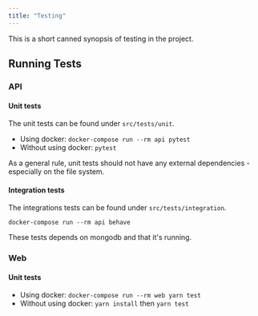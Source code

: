 ```yaml
---
title: "Testing"
---
```


This is a short canned synopsis of testing in the project.

## Running Tests

### API

#### Unit tests 

The unit tests can be found under `src/tests/unit`.

- Using docker: `docker-compose run --rm api pytest`  
- Without using docker: `pytest`

As a general rule, unit tests should not have any external dependencies - especially on the file system.

#### Integration tests 

The integrations tests can be found under `src/tests/integration`.

`docker-compose run --rm api behave`

These tests depends on mongodb and that it's running.

### Web

#### Unit tests 

- Using docker: `docker-compose run --rm web yarn test`
- Without using docker: `yarn install` then `yarn test`
